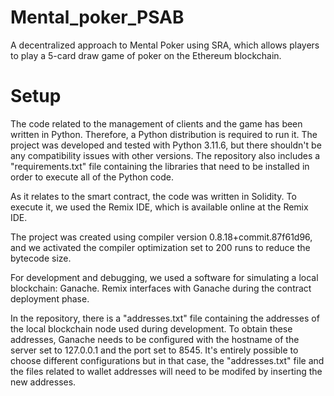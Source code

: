# Mental_poker_PSAB
A decentralized approach to Mental Poker using SRA, which allows players to play a 5-card draw game of poker on the Ethereum blockchain.

# Setup
The code related to the management of clients and the game has been written in Python.
Therefore, a Python distribution is required to run it. The project was developed and tested with Python 3.11.6, but there shouldn't be any compatibility issues with other versions. The repository also includes a "requirements.txt" file containing the libraries that need to be installed in order to execute all of the Python code.

As it relates to the smart contract, the code was written in Solidity. To execute it, we used the Remix IDE, which is available online at the Remix IDE.

The project was created using compiler version 0.8.18+commit.87f61d96, and we activated the compiler optimization set to 200 runs to reduce the bytecode size.

For development and debugging, we used a software for simulating a local blockchain: Ganache. Remix interfaces with Ganache during the contract deployment phase.

In the repository, there is a "addresses.txt" file containing the addresses of the local blockchain node used during development. To obtain these addresses, Ganache needs to be configured with the hostname of the server set to 127.0.0.1 and the port set to 8545. It's entirely possible to choose different configurations but in that case, the "addresses.txt" file and the files related to wallet addresses will need to be modifed by inserting the new addresses.
